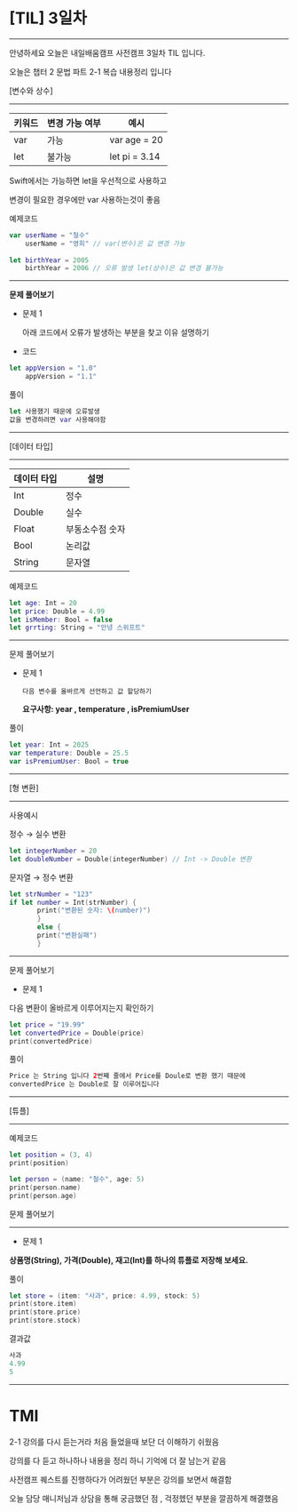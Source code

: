 # [TIL] 3일차

---

안녕하세요 오늘은 내일배움캠프 사전캠프 3일차 TIL 입니다.

오늘은 챕터 2 문법 파트 2-1 복습 내용정리 입니다

[변수와 상수]

---

| 키워드 | 변경 가능 여부 | 예시 |
| --- | --- | --- |
| var | 가능 | var age = 20 |
| let | 불가능 | let pi = 3.14 |

Swift에서는 가능하면 let을 우선적으로 사용하고

변경이 필요한 경우에만 var 사용하는것이 좋음

예제코드

```swift
var userName = "철수"
    userName = "영희" // var(변수)은 값 변경 가능
    
let birthYear = 2005
    birthYear = 2006 // 오류 발생 let(상수)은 값 변경 뷸가능
```

---

**문제 풀어보기**

- 문제 1

  아래 코드에서 오류가 발생하는 부분을 찾고 이유 설명하기

- 코드

```swift
let appVersion = "1.0"
    appVersion = "1.1"
```

풀이

```swift
let 사용했기 때문에 오류발생
값을 변경하려면 var 사용해야함
```

---

[데이터 타입]

---

| 데이터 타입 | 설명 |
| --- | --- |
| Int | 정수 |
| Double | 실수 |
| Float | 부동소수점 숫자 |
| Bool | 논리값 |
| String | 문자열 |

예제코드

```swift
let age: Int = 20
let price: Double = 4.99
let isMember: Bool = false
let grrting: String = "안녕 스위프트"
```

---

문제 풀어보기

- 문제 1

      다음 변수를 올바르게 선언하고 값 할당하기

     **요구사항:  year , temperature , isPremiumUser**

풀이

```swift
let year: Int = 2025
var temperature: Double = 25.5
var isPremiumUser: Bool = true
```

     

---

[형 변환]

---

사용예시

정수 → 실수 변환

```swift
let integerNumber = 20
let doubleNumber = Double(integerNumber) // Int -> Double 변환
```

문자열 → 정수 변환

```swift
let strNumber = "123"
if let number = Int(strNumber) {
       print("변환된 숫자: \(number)")
       }
       else {
       print("변환실패")
       }
```

---

문제 풀어보기

- 문제 1

다음 변환이 올바르게 이루어지는지 확인하기

```swift
let price = "19.99"
let convertedPrice = Double(price)
print(convertedPrice)
```

풀이

```swift
Price 는 String 입니다 2번째 줄에서 Price를 Doule로 변환 했기 때문에
convertedPrice 는 Double로 잘 이루어집니다
```

---

[튜플]

---

예제코드

```swift
let position = (3, 4)
print(position)

let person = (name: "철수", age: 5)
print(person.name)
print(person.age) 
```

문제 풀어보기

---

- 문제 1

**상품명(String), 가격(Double), 재고(Int)를 하나의 튜플로 저장해 보세요.**

풀이

```swift
let store = (item: "사과", price: 4.99, stock: 5)
print(store.item)
print(store.price)
print(store.stock)
```

결과값

```swift
사과
4.99
5
```

---

# TMI

2-1 강의를 다시 듣는거라 처음 들었을때 보단 더 이해하기 쉬웠음

강의를 다 듣고 하나하나 내용을 정리 하니 기억에 더 잘 남는거 같음

사전캠프 퀘스트를 진행하다가 어려웠던 부분은 강의를 보면서 해결함

오늘 담당 매니저님과 상담을 통해 궁금했던 점 , 걱정헸던 부분을 깔끔하게 해결했음